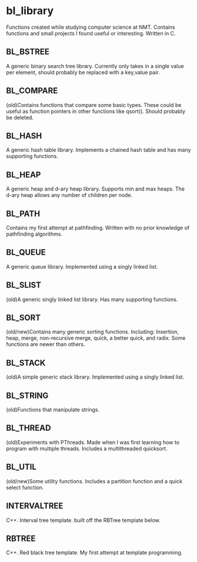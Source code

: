 # bl_library
Functions created while studying computer science at NMT.
Contains functions and small projects I found useful or interesting.
Written in C.

BL_BSTREE
---------
A generic binary search tree library. Currently only takes in a single value per element, should probably be replaced with a key,value pair.

BL_COMPARE
----------
(old)Contains functions that compare some basic types. These could be useful as function pointers in other functions like qsort(). Should probably be deleted.

BL_HASH
-------
A generic hash table library. Implements a chained hash table and has many supporting functions.

BL_HEAP
-------
A generic heap and d-ary heap library. Supports min and max heaps. The d-ary heap allows any number of children per node.

BL_PATH
-------
Contains my first attempt at pathfinding. Written with no prior knowledge of pathfinding algorithms.

BL_QUEUE
--------
A generic queue library. Implemented using a singly linked list.

BL_SLIST
--------
(old)A generic singly linked list library. Has many supporting functions.

BL_SORT
-------
(old/new)Contains many generic sorting functions. Including: Insertion, heap, merge, non-recursive merge, quick, a better quick, and radix. Some functions are newer than others.

BL_STACK
--------
(old)A simple generic stack library. Implemented using a singly linked list.

BL_STRING
---------
(old)Functions that manipulate strings.

BL_THREAD
---------
(old)Experiments with PThreads. Made when I was first learning how to program with multiple threads. Includes a multithreaded quicksort.

BL_UTIL
-------
(old/new)Some utility functions. Includes a partition function and a quick select function.

INTERVALTREE
------
C++. Interval tree template. built off the RBTree template below.

RBTREE
------
C++. Red black tree template. My first attempt at template programming.
